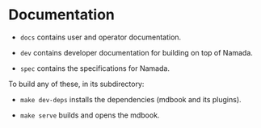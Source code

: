 # Documentation

- `docs` contains user and operator documentation.

- `dev` contains developer documentation for building on top of Namada.

- `spec` contains the specifications for Namada.

To build any of these, in its subdirectory:

- `make dev-deps` installs the dependencies (mdbook and its plugins).

- `make serve` builds and opens the mdbook.
